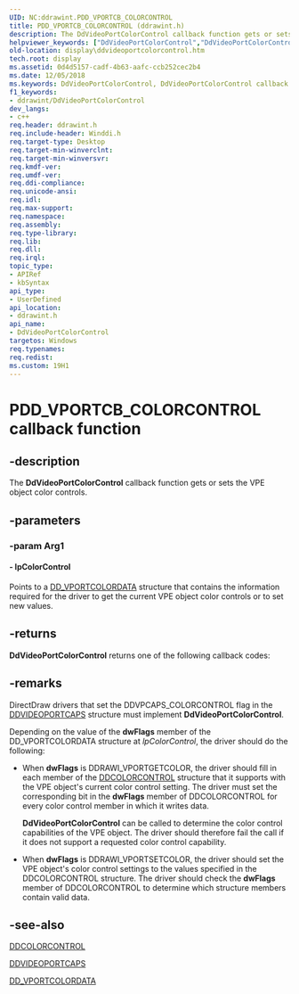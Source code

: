 ```yaml
---
UID: NC:ddrawint.PDD_VPORTCB_COLORCONTROL
title: PDD_VPORTCB_COLORCONTROL (ddrawint.h)
description: The DdVideoPortColorControl callback function gets or sets the VPE object color controls.
helpviewer_keywords: ["DdVideoPortColorControl","DdVideoPortColorControl callback function [Display Devices]","PDD_VPORTCB_COLORCONTROL","PDD_VPORTCB_COLORCONTROL callback","ddfncs_42f1c569-d463-4c22-af43-fb4d829843ab.xml","ddrawint/DdVideoPortColorControl","display.ddvideoportcolorcontrol"]
old-location: display\ddvideoportcolorcontrol.htm
tech.root: display
ms.assetid: 0d4d5157-cadf-4b63-aafc-ccb252cec2b4
ms.date: 12/05/2018
ms.keywords: DdVideoPortColorControl, DdVideoPortColorControl callback function [Display Devices], PDD_VPORTCB_COLORCONTROL, PDD_VPORTCB_COLORCONTROL callback, ddfncs_42f1c569-d463-4c22-af43-fb4d829843ab.xml, ddrawint/DdVideoPortColorControl, display.ddvideoportcolorcontrol
f1_keywords:
- ddrawint/DdVideoPortColorControl
dev_langs:
- c++
req.header: ddrawint.h
req.include-header: Winddi.h
req.target-type: Desktop
req.target-min-winverclnt: 
req.target-min-winversvr: 
req.kmdf-ver: 
req.umdf-ver: 
req.ddi-compliance: 
req.unicode-ansi: 
req.idl: 
req.max-support: 
req.namespace: 
req.assembly: 
req.type-library: 
req.lib: 
req.dll: 
req.irql: 
topic_type:
- APIRef
- kbSyntax
api_type:
- UserDefined
api_location:
- ddrawint.h
api_name:
- DdVideoPortColorControl
targetos: Windows
req.typenames: 
req.redist: 
ms.custom: 19H1
---
```


# PDD_VPORTCB_COLORCONTROL callback function


## -description


The <b>DdVideoPortColorControl</b> callback function gets or sets the VPE object color controls.


## -parameters




### -param Arg1








#### - lpColorControl

Points to a <a href="https://docs.microsoft.com/windows/desktop/api/ddrawint/ns-ddrawint-dd_vportcolordata">DD_VPORTCOLORDATA</a> structure that contains the information required for the driver to get the current VPE object color controls or to set new values.


## -returns



<b>DdVideoPortColorControl</b> returns one of the following callback codes:




## -remarks



DirectDraw drivers that set the DDVPCAPS_COLORCONTROL flag in the <a href="https://docs.microsoft.com/windows/desktop/api/dvp/ns-dvp-ddvideoportcaps">DDVIDEOPORTCAPS</a> structure must implement <b>DdVideoPortColorControl</b>.

Depending on the value of the <b>dwFlags</b> member of the DD_VPORTCOLORDATA structure at <i>lpColorControl</i>, the driver should do the following:

<ul>
<li>
When <b>dwFlags</b> is DDRAWI_VPORTGETCOLOR, the driver should fill in each member of the <a href="https://docs.microsoft.com/previous-versions/windows/hardware/drivers/ff549237(v=vs.85)">DDCOLORCONTROL</a> structure that it supports with the VPE object's current color control setting. The driver must set the corresponding bit in the <b>dwFlags</b> member of DDCOLORCONTROL for every color control member in which it writes data.

<b>DdVideoPortColorControl</b> can be called to determine the color control capabilities of the VPE object. The driver should therefore fail the call if it does not support a requested color control capability.

</li>
<li>
When <b>dwFlags</b> is DDRAWI_VPORTSETCOLOR, the driver should set the VPE object's color control settings to the values specified in the DDCOLORCONTROL structure. The driver should check the <b>dwFlags</b> member of DDCOLORCONTROL to determine which structure members contain valid data.

</li>
</ul>



## -see-also




<a href="https://docs.microsoft.com/previous-versions/windows/hardware/drivers/ff549237(v=vs.85)">DDCOLORCONTROL</a>



<a href="https://docs.microsoft.com/windows/desktop/api/dvp/ns-dvp-ddvideoportcaps">DDVIDEOPORTCAPS</a>



<a href="https://docs.microsoft.com/windows/desktop/api/ddrawint/ns-ddrawint-dd_vportcolordata">DD_VPORTCOLORDATA</a>
 

 


